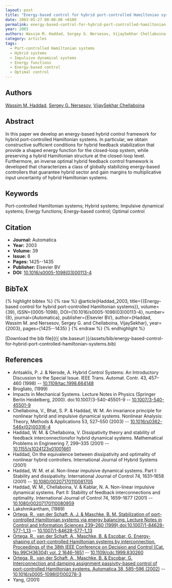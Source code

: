 ```yaml
---
layout: post
title: "Energy-based control for hybrid port-controlled Hamiltonian systems"
date: 2003-05-27 00:00:00 +0100
permalink: energy-based-control-for-hybrid-port-controlled-hamiltonian-systems
year: 2003
authors: Wassim M. Haddad, Sergey G. Nersesov, VijaySekhar Chellaboina
category: articles
tags:
  - Port-controlled Hamiltonian systems
  - Hybrid systems
  - Impulsive dynamical systems
  - Energy functions
  - Energy-based control
  - Optimal control
---
```

 
## Authors
[Wassim M. Haddad](authors/wassim-m-haddad), [Sergey G. Nersesov](authors/sergey-g-nersesov), [VijaySekhar Chellaboina](authors/vijaysekhar-chellaboina)
 
## Abstract
In this paper we develop an energy-based hybrid control framework for hybrid port-controlled Hamiltonian systems. In particular, we obtain constructive sufficient conditions for hybrid feedback stabilization that provide a shaped energy function for the closed-loop system, while preserving a hybrid Hamiltonian structure at the closed-loop level. Furthermore, an inverse optimal hybrid feedback control framework is developed that characterizes a class of globally stabilizing energy-based controllers that guarantee hybrid sector and gain margins to multiplicative input uncertainty of hybrid Hamiltonian systems.
 
## Keywords
Port-controlled Hamiltonian systems; Hybrid systems; Impulsive dynamical systems; Energy functions; Energy-based control; Optimal control
 
## Citation
- **Journal:** Automatica
- **Year:** 2003
- **Volume:** 39
- **Issue:** 8
- **Pages:** 1425--1435
- **Publisher:** Elsevier BV
- **DOI:** [10.1016/s0005-1098(03)00113-4](https://doi.org/10.1016/s0005-1098(03)00113-4)
 
## BibTeX
{% highlight bibtex %}
{% raw %}
@article{Haddad_2003,
  title={{Energy-based control for hybrid port-controlled Hamiltonian systems}},
  volume={39},
  ISSN={0005-1098},
  DOI={10.1016/s0005-1098(03)00113-4},
  number={8},
  journal={Automatica},
  publisher={Elsevier BV},
  author={Haddad, Wassim M. and Nersesov, Sergey G. and Chellaboina, VijaySekhar},
  year={2003},
  pages={1425--1435}
}
{% endraw %}
{% endhighlight %}
 
[Download the bib file]({{ site.baseurl }}/assets/bib/energy-based-control-for-hybrid-port-controlled-hamiltonian-systems.bib)
 
## References
- Antsaklis, P. J. & Nerode, A. Hybrid Control Systems: An Introductory Discussion to the Special Issue. IEEE Trans. Automat. Contr. 43, 457–460 (1998) -- [10.1109/tac.1998.664148](https://doi.org/10.1109/tac.1998.664148)
- Brogliato, (1999)
- Impacts in Mechanical Systems. Lecture Notes in Physics (Springer Berlin Heidelberg, 2000). doi:10.1007/3-540-45501-9 -- [10.1007/3-540-45501-9](https://doi.org/10.1007/3-540-45501-9)
- Chellaboina, V., Bhat, S. P. & Haddad, W. M. An invariance principle for nonlinear hybrid and impulsive dynamical systems. Nonlinear Analysis: Theory, Methods &amp; Applications 53, 527–550 (2003) -- [10.1016/s0362-546x(02)00316-4](https://doi.org/10.1016/s0362-546x(02)00316-4)
- Haddad, W. M. & Chellaboina, V. Dissipativity theory and stability of feedback interconnectionsfor hybrid dynamical systems. Mathematical Problems in Engineering 7, 299–335 (2001) -- [10.1155/s1024123x01001661](https://doi.org/10.1155/s1024123x01001661)
- Haddad, On the equivalence between dissipativity and optimality of nonlinear hybrid controllers. International Journal of Hybrid Systems (2001)
- Haddad, W. M. et al. Non-linear impulsive dynamical systems. Part I: Stability and dissipativity. International Journal of Control 74, 1631–1658 (2001) -- [10.1080/00207170110081705](https://doi.org/10.1080/00207170110081705)
- Haddad, W. M., Chellaboina, V. & Kablar, N. A. Non-linear impulsive dynamical systems. Part II: Stability of feedback interconnections and optimality. International Journal of Control 74, 1659–1677 (2001) -- [10.1080/00207170110080959](https://doi.org/10.1080/00207170110080959)
- Lakshmikantham, (1989)
- [Ortega, R., van der Schaft, A. J. & Maschke, B. M. Stabilization of port-controlled Hamiltonian systems via energy balancing. Lecture Notes in Control and Information Sciences 239–260 (1999) doi:10.1007/1-84628-577-1_13](stabilization-of-port-controlled-hamiltonian-systems-via-energy-balancing) -- [10.1007/1-84628-577-1_13](https://doi.org/10.1007/1-84628-577-1_13)
- [Ortega, R., van der Schaft, A., Maschke, B. & Escobar, G. Energy-shaping of port-controlled Hamiltonian systems by interconnection. Proceedings of the 38th IEEE Conference on Decision and Control (Cat. No.99CH36304) vol. 2 1646–1651](energy-shaping-of-port-controlled-hamiltonian-systems-by-interconnection) -- [10.1109/cdc.1999.830260](https://doi.org/10.1109/cdc.1999.830260)
- [Ortega, R., van der Schaft, A., Maschke, B. & Escobar, G. Interconnection and damping assignment passivity-based control of port-controlled Hamiltonian systems. Automatica 38, 585–596 (2002)](interconnection-and-damping-assignment-passivity-based-control-of-port-controlled-hamiltonian-systems) -- [10.1016/s0005-1098(01)00278-3](https://doi.org/10.1016/s0005-1098(01)00278-3)
- Yang, (2001)

